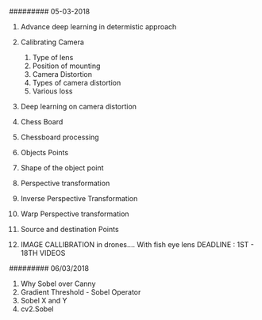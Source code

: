 ######### 05-03-2018
1. Advance deep learning in determistic approach 
2. Calibrating Camera 
     1.  Type of lens
     2. Position of mounting 
     3. Camera Distortion 
     4. Types of camera distortion
     5. Various loss
3. Deep learning on camera distortion 
4. Chess Board 
5. Chessboard processing 
6. Objects Points 
7. Shape of the object point
8. Perspective transformation
9. Inverse Perspective Transformation 
10. Warp Perspective transformation 
11. Source and destination Points 
 
1. IMAGE CALLIBRATION in drones.... With fish eye lens
DEADLINE : 1ST - 18TH  VIDEOS 


######### 06/03/2018
1. Why Sobel over Canny
2. Gradient Threshold - Sobel Operator
3. Sobel X and Y
4. cv2.Sobel
